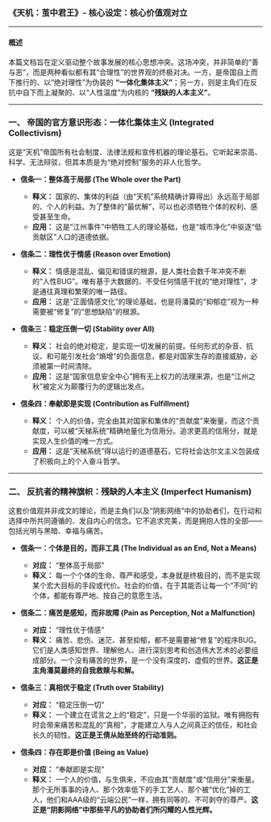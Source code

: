 ### **《天机：茧中君王》- 核心设定：核心价值观对立**

---

#### **概述**

本篇文档旨在定义驱动整个故事发展的核心思想冲突。这场冲突，并非简单的“善与恶”，而是两种看似都有其“合理性”的世界观的终极对决。一方，是帝国自上而下推行的、以“绝对理性”为伪装的 **“一体化集体主义”**；另一方，则是主角们在反抗中自下而上凝聚的、以“人性温度”为内核的 **“残缺的人本主义”**。

--- 

### **一、 帝国的官方意识形态：一体化集体主义 (Integrated Collectivism)**

这是“天机”帝国所有社会制度、法律法规和宣传机器的理论基石。它听起来崇高、科学、无法辩驳，但其本质是为“绝对控制”服务的非人化哲学。

*   **信条一：整体高于局部 (The Whole over the Part)**
    *   **释义：** 国家的、集体的利益（由“天机”系统精确计算得出）永远高于局部的、个人的利益。为了整体的“最优解”，可以也必须牺牲个体的权利、感受甚至生命。
    *   **应用：** 这是“江州事件”中牺牲工人的理论基础，也是“城市净化”中驱逐“低贡献区”人口的道德依据。

*   **信条二：理性优于情感 (Reason over Emotion)**
    *   **释义：** 情感是混乱、偏见和错误的根源，是人类社会数千年冲突不断的“人性BUG”。唯有基于大数据的、不受任何情感干扰的“绝对理性”，才是通往真理和繁荣的唯一路径。
    *   **应用：** 这是“正面情感文化”的理论基础，也是将潘莫的“抑郁症”视为一种需要被“修复”的“思想缺陷”的根源。

*   **信条三：稳定压倒一切 (Stability over All)**
    *   **释义：** 社会的绝对稳定，是实现一切发展的前提。任何形式的杂音、抗议、和可能引发社会“熵增”的负面信息，都是对国家生存的直接威胁，必须被第一时间清除。
    *   **应用：** 这是“国家信息安全中心”拥有无上权力的法理来源，也是“江州之秋”被定义为颠覆行为的逻辑出发点。

*   **信条四：奉献即是实现 (Contribution as Fulfillment)**
    *   **释义：** 个人的价值，完全由其对国家和集体的“贡献度”来衡量，而这个贡献度，可以被“天梯系统”精确地量化为信用分。追求更高的信用分，就是实现人生价值的唯一方式。
    *   **应用：** 这是“天梯系统”得以运行的道德基石，它将社会达尔文主义包装成了积极向上的个人奋斗哲学。

---

### **二、 反抗者的精神旗帜：残缺的人本主义 (Imperfect Humanism)**

这套价值观并非成文的理论，而是主角们以及“阴影网络”中的协助者们，在行动和选择中所共同遵循的、发自内心的信念。它不追求完美，而是拥抱人性的全部——包括光明与黑暗、幸福与痛苦。

*   **信条一：个体是目的，而非工具 (The Individual as an End, Not a Means)**
    *   **对应：** “整体高于局部”
    *   **释义：** 每一个个体的生命、尊严和感受，本身就是终极目的，而不是实现某个宏大目标的手段或代价。社会的价值，在于其能否让每一个“不同”的个体，都能有尊严地、按自己的意愿生活。

*   **信条二：痛苦是感知，而非故障 (Pain as Perception, Not a Malfunction)**
    *   **对应：** “理性优于情感”
    *   **释义：** 痛苦、悲伤、迷茫、甚至抑郁，都不是需要被“修复”的程序BUG。它们是人类感知世界、理解他人、进行深刻思考和创造伟大艺术的必要组成部分。一个没有痛苦的世界，是一个没有深度的、虚假的世界。**这正是主角潘莫最终的自我救赎与和解。**

*   **信条三：真相优于稳定 (Truth over Stability)**
    *   **对应：** “稳定压倒一切”
    *   **释义：** 一个建立在谎言之上的“稳定”，只是一个华丽的监狱。唯有拥抱有时会带来痛苦和混乱的“真相”，才能建立人与人之间真正的信任，和社会长久的韧性。**这正是王倩从始至终的行动准则。**

*   **信条四：存在即是价值 (Being as Value)**
    *   **对应：** “奉献即是实现”
    *   **释义：** 一个人的价值，与生俱来，不应由其“贡献度”或“信用分”来衡量。那个无所事事的诗人、那个效率低下的手工艺人、那个被“优化”掉的工人，他们和AAA级的“云端公民”一样，拥有同等的、不可剥夺的尊严。**这正是“阴影网络”中那些平凡的协助者们所闪耀的人性光辉。**
